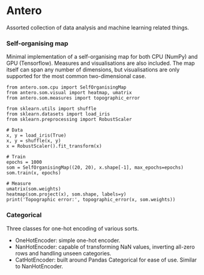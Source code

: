 # Antero

Assorted collection of data analysis and machine learning related things.

### Self-organising map
Minimal implementation of a self-organising map for both CPU (NumPy) and GPU (Tensorflow).
Measures and visualisations are also included.
The map itself can span any number of dimensions, but visualisations are only supported
for the most common two-dimensional case.

```
from antero.som.cpu import SelfOrganisingMap
from antero.som.visual import heatmap, umatrix
from antero.som.measures import topographic_error

from sklearn.utils import shuffle
from sklearn.datasets import load_iris
from sklearn.preprocessing import RobustScaler

# Data
x, y = load_iris(True)
x, y = shuffle(x, y)
x = RobustScaler().fit_transform(x)

# Train
epochs = 1000
som = SelfOrganisingMap((20, 20), x.shape[-1], max_epochs=epochs)
som.train(x, epochs)

# Measure
umatrix(som.weights)
heatmap(som.project(x), som.shape, labels=y)
print('Topographic error:', topographic_error(x, som.weights))
```

### Categorical

Three classes for one-hot encoding of various sorts.

* OneHotEncoder: simple one-hot encoder.
* NanHotEncoder: capable of transforming NaN values, inverting all-zero rows and handling unseen categories.
* CatHotEncoder: built around Pandas Categorical for ease of use. Similar to NanHotEncoder.

